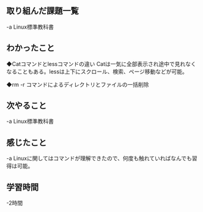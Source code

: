 ## 取り組んだ課題一覧  
-a  Linux標準教科書

## わかったこと
◆Catコマンドとlessコマンドの違い
Catは一気に全部表示され途中で見れなくなることもある。lessは上下にスクロール、検索、ページ移動などが可能。

◆rm -r コマンドによるディレクトリとファイルの一括削除
## 次やること
-a  Linux標準教科書

## 感じたこと
-a  Linuxに関してはコマンドが理解できたので、何度も触れていればなんでも習得は可能。

## 学習時間
-2時間

